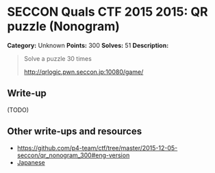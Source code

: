 # SECCON Quals CTF 2015 2015: QR puzzle (Nonogram)

**Category:** Unknown
**Points:** 300
**Solves:** 51
**Description:**

> Solve a puzzle 30 times
> 
> <http://qrlogic.pwn.seccon.jp:10080/game/>


## Write-up

(TODO)

## Other write-ups and resources

* <https://github.com/p4-team/ctf/tree/master/2015-12-05-seccon/qr_nonogram_300#eng-version>
* [Japanese](https://hackmd.io/s/Nk63Aqj4e)
